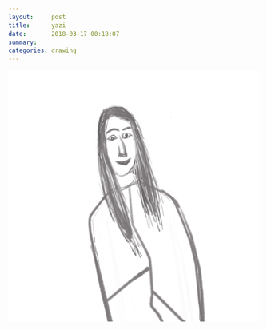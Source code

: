 ```yaml
---
layout:     post
title:      yazi
date:       2018-03-17 00:18:07
summary:    
categories: drawing
---
```

![yazi](/images/diary/yazi.png "I tried. :P")

